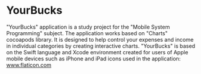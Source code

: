 # YourBucks
"YourBucks" application is a study project for the "Mobile System Programming" subject.
The application works based on "Charts" cocoapods library.
It is designed to help control your expenses and income in individual categories by creating interactive charts. 
"YourBucks" is based on the Swift language and Xcode environment created for users of Apple mobile devices such as iPhone and iPad
icons used in the application: www.flaticon.com
